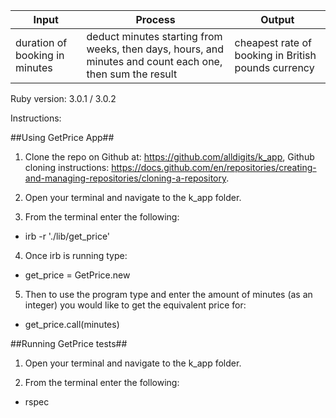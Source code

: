
| Input                         | Process       | Output        |
| ---------------------------- | ----------------- | ----------------- |
| duration of booking in minutes   |  deduct minutes starting from weeks, then days, hours, and minutes and count each one, then sum the result  | cheapest rate of booking in British pounds currency |

Ruby version: 3.0.1 / 3.0.2

Instructions:

##Using GetPrice App##

1. Clone the repo on Github at: https://github.com/alldigits/k_app, Github cloning instructions: https://docs.github.com/en/repositories/creating-and-managing-repositories/cloning-a-repository.

2. Open your terminal and navigate to the k_app folder.

3. From the terminal enter the following: 
  - irb -r './lib/get_price'

4. Once irb is running type: 
  - get_price = GetPrice.new

5. Then to use the program type and enter the amount of minutes (as an integer) you would like to get the equivalent price for:
  - get_price.call(minutes)



##Running GetPrice tests##

1. Open your terminal and navigate to the k_app folder.

2. From the terminal enter the following: 
  - rspec